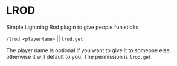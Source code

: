 # LROD

Simple Lightning Rod plugin to give people fun sticks

`/lrod <playerName>` || `lrod.get`

The player name is optional if you want to give it to someone else, otherwise it will default to you.
The permission is `lrod.get`

